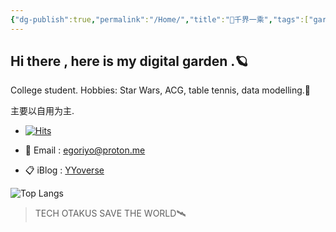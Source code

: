 ```yaml
---
{"dg-publish":true,"permalink":"/Home/","title":"🌠千界一乘","tags":["gardenEntry"]}
---
```



<h2> Hi there , here is my digital garden .🪐 </h2>

College student. Hobbies: Star Wars, ACG, table tennis, data modelling.🔭

主要以自用为主.

- [![Hits](https://hits.seeyoufarm.com/api/count/incr/badge.svg?url=https%3A%2F%2Fgithub.com%2FSumalene&count_bg=%23AF95F1&title_bg=%23212020&icon=git.svg&icon_color=%2397E9E2&title=Yoka&edge_flat=false)](https://hits.seeyoufarm.com)

- 📨 Email : egoriyo@proton.me <br>
- 📋 iBlog : <a href="https://sumalene.github.io" target="_blank">YYoverse</a>


![Top Langs](https://github-readme-stats.vercel.app/api/top-langs/?username=Sumalene&layout=compact&theme=material-palenight)


> TECH OTAKUS SAVE THE WORLD🛰️

